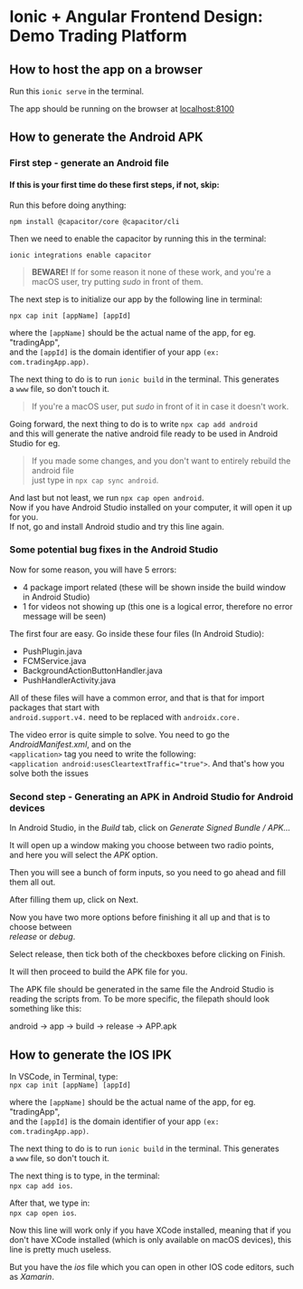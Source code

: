 # Ionic + Angular Frontend Design: Demo Trading Platform

## How to host the app on a browser

Run this ```ionic serve``` in the terminal.

The app should be running on the browser at [localhost:8100](http://localhost:8100)

## How to generate the Android APK

### First step - generate an Android file

#### If this is your first time do these first steps, if not, skip:

Run this before doing anything:

```npm install @capacitor/core @capacitor/cli```

Then we need to enable the capacitor by running this in the terminal:

```ionic integrations enable capacitor```

> **BEWARE!** If for some reason it none of these work, and you're a macOS user, 
> try putting _sudo_ in front of them.

The next step is to initialize our app by the following line in terminal: <br>

```npx cap init [appName] [appId]```

where the `[appName]` should be the actual name of the app, for eg. "tradingApp", <br>
and the `[appId]` is the domain identifier of your app `(ex: com.tradingApp.app)`.

The next thing to do is to run ```ionic build``` in the terminal. This generates <br>
a ```www``` file, so don't touch it.

> If you're a macOS user, put _sudo_ in front of it in case it doesn't work. 

Going forward, the next thing to do is to write ```npx cap add android``` <br>
and this will generate the native android file ready to be used in Android Studio for eg.

> If you made some changes, and you don't want to entirely rebuild the android file <br>
> just type in ```npx cap sync android```.

And last but not least, we run ```npx cap open android```. <br>
Now if you have Android Studio installed on your computer, it will open it up for you. <br>
If not, go and install Android studio and try this line again.

### Some potential bug fixes in the Android Studio

Now for some reason, you will have 5 errors: <br>
- 4 package import related (these will be shown inside the build window in Android Studio) <br>
- 1 for videos not showing up (this one is a logical error, therefore no error message will be seen) <br>

The first four are easy. Go inside these four files (In Android Studio):
- PushPlugin.java
- FCMService.java
- BackgroundActionButtonHandler.java
- PushHandlerActivity.java

All of these files will have a common error, and that is that for import packages that start with <br>
```android.support.v4.``` need to be replaced with ```androidx.core.```

The video error is quite simple to solve. You need to go the *AndroidManifest.xml*, and on the <br>
```<application>``` tag you need to write the following: <br>
```<application android:usesCleartextTraffic="true">```. 
And that's how you solve both the issues <br>

### Second step - Generating an APK in Android Studio for Android devices

In Android Studio, in the _Build_ tab, click on _Generate Signed Bundle / APK..._

It will open up a window making you choose between two radio points, <br>
and here you will select the _APK_ option. <br>

Then you will see a bunch of form inputs, so you need to go ahead and fill them all out.<br>

After filling them up, click on Next.

Now you have two more options before finishing it all up and that is to choose between <br>
_release_ or _debug_.

Select release, then tick both of the checkboxes before clicking on Finish.

It will then proceed to build the APK file for you.

The APK file should be generated in the same file the Android Studio is reading the scripts from.
To be more specific, the filepath should look something like this:

android -> app -> build -> release -> APP.apk

## How to generate the IOS IPK

In VSCode, in Terminal, type: <br>
```npx cap init [appName] [appId]```

where the `[appName]` should be the actual name of the app, for eg. "tradingApp", <br>
and the `[appId]` is the domain identifier of your app `(ex: com.tradingApp.app)`.

The next thing to do is to run ```ionic build``` in the terminal. This generates <br>
a ```www``` file, so don't touch it.

The next thing is to type, in the terminal: <br>
```npx cap add ios```.

After that, we type in: <br>
```npx cap open ios```.

Now this line will work only if you have XCode installed, meaning that if you don't
have XCode installed (which is only available on macOS devices), this line is pretty
much useless.

But you have the _ios_ file which you can open in other IOS code editors, such as
_Xamarin_.
